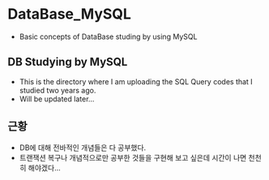 # DataBase_MySQL
* Basic concepts of DataBase studing by using MySQL 


## DB Studying by MySQL 
* This is the directory where I am uploading the SQL Query codes that I studied two years ago.
* Will be updated later...

## 근황
* DB에 대해 전바적인 개념들은 다 공부했다.
* 트랜잭션 복구나 개념적으로만 공부한 것들을 구현해 보고 싶은데 시간이 나면 천천히 해야겠다...
